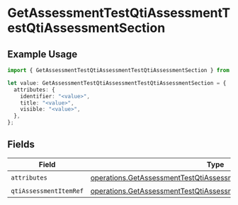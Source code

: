 # GetAssessmentTestQtiAssessmentTestQtiAssessmentSection

## Example Usage

```typescript
import { GetAssessmentTestQtiAssessmentTestQtiAssessmentSection } from "qti/models/operations";

let value: GetAssessmentTestQtiAssessmentTestQtiAssessmentSection = {
  attributes: {
    identifier: "<value>",
    title: "<value>",
    visible: "<value>",
  },
};
```

## Fields

| Field                                                                                                                                                    | Type                                                                                                                                                     | Required                                                                                                                                                 | Description                                                                                                                                              |
| -------------------------------------------------------------------------------------------------------------------------------------------------------- | -------------------------------------------------------------------------------------------------------------------------------------------------------- | -------------------------------------------------------------------------------------------------------------------------------------------------------- | -------------------------------------------------------------------------------------------------------------------------------------------------------- |
| `attributes`                                                                                                                                             | [operations.GetAssessmentTestQtiAssessmentSectionAttributes](../../models/operations/getassessmenttestqtiassessmentsectionattributes.md)                 | :heavy_check_mark:                                                                                                                                       | N/A                                                                                                                                                      |
| `qtiAssessmentItemRef`                                                                                                                                   | [operations.GetAssessmentTestQtiAssessmentTestQtiAssessmentItemRef](../../models/operations/getassessmenttestqtiassessmenttestqtiassessmentitemref.md)[] | :heavy_minus_sign:                                                                                                                                       | N/A                                                                                                                                                      |